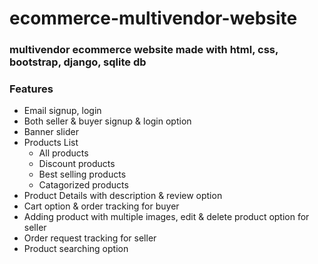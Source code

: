 # ecommerce-multivendor-website

### multivendor ecommerce website made with html, css, bootstrap, django, sqlite db

### Features
- Email signup, login
- Both seller & buyer signup & login option
- Banner slider
- Products List
  - All products
  - Discount products
  - Best selling products
  - Catagorized products
- Product Details with description & review option
- Cart option & order tracking for buyer
- Adding product with multiple images, edit & delete product option for seller
- Order request tracking for seller
- Product searching option